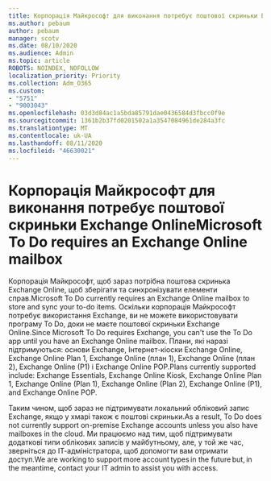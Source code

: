 ```yaml
---
title: Корпорація Майкрософт для виконання потребує поштової скриньки Exchange Online
ms.author: pebaum
author: pebaum
manager: scotv
ms.date: 08/10/2020
ms.audience: Admin
ms.topic: article
ROBOTS: NOINDEX, NOFOLLOW
localization_priority: Priority
ms.collection: Adm_O365
ms.custom:
- "5751"
- "9003043"
ms.openlocfilehash: 03d3d84ac1a5bda85791dae0436584d3fbcc0f9e
ms.sourcegitcommit: 1361b2b37fd0201502a1a3547084961de284a3fc
ms.translationtype: MT
ms.contentlocale: uk-UA
ms.lasthandoff: 08/11/2020
ms.locfileid: "46630021"
---
```

# <a name="microsoft-to-do-requires-an-exchange-online-mailbox"></a><span data-ttu-id="cd088-102">Корпорація Майкрософт для виконання потребує поштової скриньки Exchange Online</span><span class="sxs-lookup"><span data-stu-id="cd088-102">Microsoft To Do requires an Exchange Online mailbox</span></span>

<span data-ttu-id="cd088-103">Корпорація Майкрософт, щоб зараз потрібна поштова скринька Exchange Online, щоб зберігати та синхронізувати елементи справ.</span><span class="sxs-lookup"><span data-stu-id="cd088-103">Microsoft To Do currently requires an Exchange Online mailbox to store and sync your to-do items.</span></span> <span data-ttu-id="cd088-104">Оскільки корпорація Майкрософт потребує використання Exchange, ви не можете використовувати програму To Do, доки не маєте поштової скриньки Exchange Online.</span><span class="sxs-lookup"><span data-stu-id="cd088-104">Since Microsoft To Do requires Exchange, you can't use the To Do app until you have an Exchange Online mailbox.</span></span> <span data-ttu-id="cd088-105">Плани, які наразі підтримуються: основи Exchange, Інтернет-кіоски Exchange Online, Exchange Online Plan 1, Exchange Online (план 1), Exchange Online (план 2), Exchange Online (P1) і Exchange Online POP.</span><span class="sxs-lookup"><span data-stu-id="cd088-105">Plans currently supported include: Exchange Essentials, Exchange Online Kiosk, Exchange Online Plan 1, Exchange Online (Plan 1), Exchange Online (Plan 2), Exchange Online (P1), and Exchange Online POP.</span></span>

<span data-ttu-id="cd088-106">Таким чином, щоб зараз не підтримувати локальний обліковий запис Exchange, якщо у хмарі також є поштові скриньки.</span><span class="sxs-lookup"><span data-stu-id="cd088-106">As a result, To Do does not currently support on-premise Exchange accounts unless you also have mailboxes in the cloud.</span></span> <span data-ttu-id="cd088-107">Ми працюємо над тим, щоб підтримувати додаткові типи облікових записів у майбутньому, але, у той же час, зверніться до ІТ-адміністратора, щоб допомогти вам отримати доступ.</span><span class="sxs-lookup"><span data-stu-id="cd088-107">We are working to support more account types in the future but, in the meantime, contact your IT admin to assist you with access.</span></span>